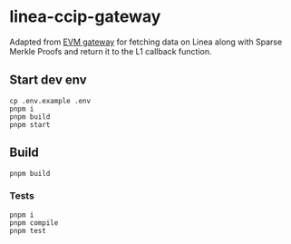 # linea-ccip-gateway

Adapted from [EVM gateway](https://github.com/ensdomains/evmgateway) for fetching data on Linea along with Sparse Merkle Proofs and return it to the L1 callback function.

## Start dev env

```shell
cp .env.example .env
pnpm i
pnpm build
pnpm start
```

## Build

```shell
pnpm build
```

### Tests

```shell
pnpm i
pnpm compile
pnpm test
```
